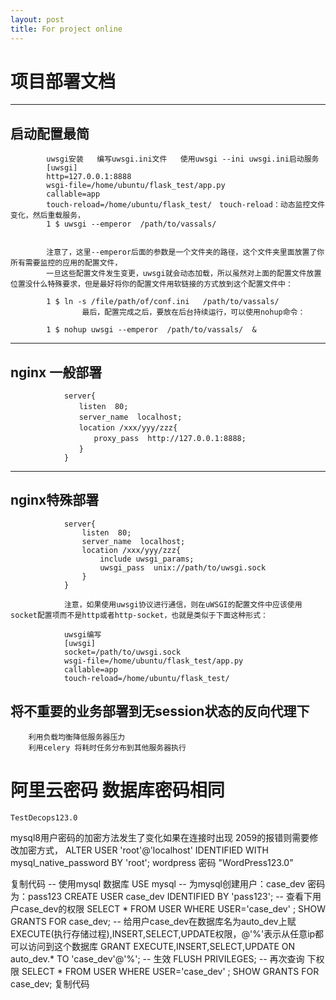 ```yaml
---
layout: post
title: For project online
---
```

# 项目部署文档
---
## 启动配置最简

			uwsgi安装   编写uwsgi.ini文件   使用uwsgi --ini uwsgi.ini启动服务
			[uwsgi]
			http=127.0.0.1:8888
			wsgi-file=/home/ubuntu/flask_test/app.py
			callable=app
			touch-reload=/home/ubuntu/flask_test/　touch-reload：动态监控文件变化，然后重载服务，
			1 $ uwsgi --emperor  /path/to/vassals/


			注意了，这里--emperor后面的参数是一个文件夹的路径，这个文件夹里面放置了你所有需要监控的应用的配置文件，
			一旦这些配置文件发生变更，uwsgi就会动态加载，所以虽然对上面的配置文件放置位置没什么特殊要求，但是最好将你的配置文件用软链接的方式放到这个配置文件中：

			1 $ ln -s /file/path/of/conf.ini   /path/to/vassals/
					最后，配置完成之后，要放在后台持续运行，可以使用nohup命令：

			1 $ nohup uwsgi --emperor  /path/to/vassals/  &
---
## nginx  一般部署
				server{
				　　listen  80;
				　　server_name  localhost;
				　　location /xxx/yyy/zzz{
				　　　　proxy_pass  http://127.0.0.1:8888;
				　　}
				}
---
## nginx特殊部署

				server{
					listen  80;
					server_name  localhost;
					location /xxx/yyy/zzz{
						include uwsgi_params;
						uwsgi_pass  unix://path/to/uwsgi.sock
					}
				}

				注意，如果使用uwsgi协议进行通信，则在uWSGI的配置文件中应该使用socket配置项而不是http或者http-socket，也就是类似于下面这种形式：

 				uwsgi编写
				[uwsgi]
				socket=/path/to/uwsgi.sock
				wsgi-file=/home/ubuntu/flask_test/app.py
				callable=app
				touch-reload=/home/ubuntu/flask_test/



## 将不重要的业务部署到无session状态的反向代理下
		利用负载均衡降低服务器压力
		利用celery 将耗时任务分布到其他服务器执行



# 阿里云密码  数据库密码相同
	TestDecops123.0


mysql8用户密码的加密方法发生了变化如果在连接时出现 2059的报错则需要修改加密方式，
ALTER USER 'root'@'localhost' IDENTIFIED WITH mysql_native_password BY 'root';
wordpress 密码   "WordPress123.0"


复制代码
-- 使用mysql 数据库
USE mysql
-- 为mysql创建用户：case_dev 密码为：pass123
CREATE USER case_dev IDENTIFIED BY 'pass123';
-- 查看下用户case_dev的权限
SELECT *  FROM USER WHERE USER='case_dev' ;
SHOW GRANTS FOR case_dev;
-- 给用户case_dev在数据库名为auto_dev上赋EXECUTE(执行存储过程),INSERT,SELECT,UPDATE权限，@'%'表示从任意ip都可以访问到这个数据库
GRANT EXECUTE,INSERT,SELECT,UPDATE ON auto_dev.* TO 'case_dev'@'%';
-- 生效
FLUSH PRIVILEGES;
-- 再次查询 下权限
SELECT *  FROM USER WHERE USER='case_dev' ;
SHOW GRANTS FOR case_dev;
复制代码
